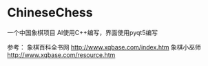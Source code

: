 # ChineseChess
一个中国象棋项目
AI使用C++编写，界面使用pyqt5编写

参考：
象棋百科全书网 http://www.xqbase.com/index.htm
象棋小巫师 http://www.xqbase.com/resource.htm